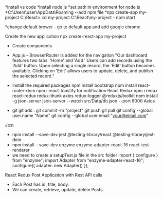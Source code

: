 *install vs code
*install node js
*set path in environment for node js
*C:\Users\user\AppData\Roaming --add npm file
*npx create-app my-project
C:\React> cd my-project
C:\React\my-project - npm start

*change default brower - go to default app and add google chrome


Create the new application
    npx create-react-app my-project

* Create components 
* App.js - BrowserRouter is added for the navigation
           "Our dashboard features two tabs: 'Home' and 'Add.' Users can add records using the 'Add' button. Upon selecting a single record, the 'Edit' button becomes available. Clicking on 'Edit' allows users to update, delete, and publish the selected record."
         

* Install the required packages
  npm install bootstrap
  npm install react-router-dom
  npm i react-toastify for notification
  React Redux
  npm i redux react-redux redux-thunk axios redux-logger @reduxjs/toolkit
  npm install -g json-server
  json-server --watch src/Data/db.json --port 8000
  Axios


* git
git add .
git commit -m "project"
git push
git pull
git config --global user.name "Name"
git config --global user.email "your@email.com"

Jest
* npm install --save-dev jest @testing-library/react @testing-library/jest-dom
* npm install --save-dev enzyme enzyme-adapter-react-16 react-test-renderer
* we need to create a setupTest.js file in the src folder
import { configure } from "enzyme";
import Adapter from "enzyme-adapter-react-16";
configure({ adapter: new Adapter() });

React Redux Post Application with Rest API calls
- Each Post has id, title, body.
- We can create, retrieve, update, delete Posts.